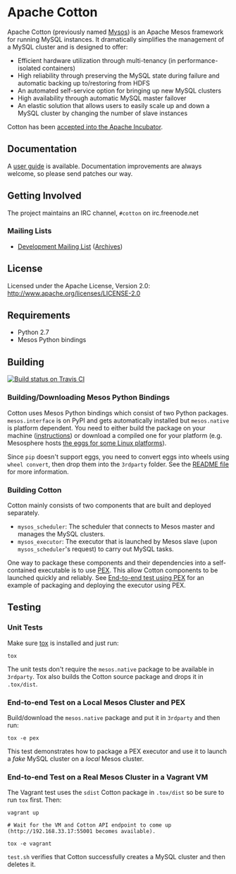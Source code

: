 # Apache Cotton
Apache Cotton (previously named [Mysos](https://blog.twitter.com/2015/another-look-at-mysql-at-twitter-and-incubating-mysos))
is an Apache Mesos framework for running MySQL instances. It dramatically simplifies the management
of a MySQL cluster and is designed to offer:

 * Efficient hardware utilization through multi-tenancy (in performance-isolated containers)
 * High reliability through preserving the MySQL state during failure and automatic backing up to/restoring from HDFS
 * An automated self-service option for bringing up new MySQL clusters
 * High availability through automatic MySQL master failover
 * An elastic solution that allows users to easily scale up and down a MySQL cluster by changing the number of slave instances

Cotton has been [accepted into the Apache Incubator](http://incubator.apache.org/projects/cotton.html).

## Documentation
A [user guide](docs/user-guide.md) is available. Documentation improvements are always welcome, so please send patches our way.

## Getting Involved
The project maintains an IRC channel, `#cotton` on irc.freenode.net

### Mailing Lists
- [Development Mailing List](mailto:dev-subscribe@cotton.incubator.apache.org)
([Archives](http://www.mail-archive.com/dev@cotton.incubator.apache.org/))

## License
Licensed under the Apache License, Version 2.0: http://www.apache.org/licenses/LICENSE-2.0

## Requirements
 * Python 2.7
 * Mesos Python bindings

## Building
[![Build status on Travis CI](https://api.travis-ci.org/apache/incubator-cotton.svg)](https://travis-ci.org/apache/incubator-cotton)

### Building/Downloading Mesos Python Bindings
Cotton uses Mesos Python bindings which consist of two Python packages. `mesos.interface` is on PyPI
and gets automatically installed but `mesos.native` is platform dependent. You need to either build
the package on your machine ([instructions](http://mesos.apache.org/gettingstarted/)) or download a
compiled one for your platform (e.g. Mesosphere hosts
[the eggs for some Linux platforms](https://mesosphere.com/downloads/)).

Since `pip` doesn't support eggs, you need to convert eggs into wheels using `wheel convert`, then
drop them into the `3rdparty` folder. See the [README file](3rdparty/README.md) for more
information.

### Building Cotton
Cotton mainly consists of two components that are built and deployed separately.

- `mysos_scheduler`: The scheduler that connects to Mesos master and manages the MySQL clusters.
- `mysos_executor`: The executor that is launched by Mesos slave (upon `mysos_scheduler`'s request)
to carry out MySQL tasks.

One way to package these components and their dependencies into a self-contained executable is to
use [PEX](https://pex.readthedocs.org/en/latest/). This allow Cotton components to be launched
quickly and reliably. See
[End-to-end test using PEX](#end-to-end-test-on-a-local-mesos-cluster-and-pex) for an example of
packaging and deploying the executor using PEX.

## Testing
### Unit Tests
Make sure [tox](https://tox.readthedocs.org/en/latest/) is installed and just run:

    tox

The unit tests don't require the `mesos.native` package to be available in `3rdparty`. Tox also
builds the Cotton source package and drops it in `.tox/dist`.

### End-to-end Test on a Local Mesos Cluster and PEX
Build/download the `mesos.native` package and put it in `3rdparty` and then run:

    tox -e pex

This test demonstrates how to package a PEX executor and use it to launch a *fake* MySQL cluster on
a *local* Mesos cluster.

### End-to-end Test on a Real Mesos Cluster in a Vagrant VM
The Vagrant test uses the `sdist` Cotton package in `.tox/dist` so be sure to run `tox` first. Then:

    vagrant up

    # Wait for the VM and Cotton API endpoint to come up (http://192.168.33.17:55001 becomes available).

    tox -e vagrant

`test.sh` verifies that Cotton successfully creates a MySQL cluster and then deletes it.
